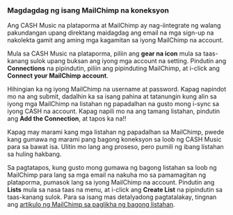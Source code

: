 ### Magdagdag ng isang MailChimp na koneksyon

Ang CASH Music na plataporma at MailChimp ay nag-iintegrate ng walang pakundangan upang direktang maidagdag ang email na mga sign-up na nakolekta gamit ang aming mga kagamitan sa iyong MailChimp na account.

Mula sa CASH Music na plataporma, piliin ang **gear na icon** <i class="icon icon-cog"></i> mula sa taas-kanang sulok upang buksan ang iyong mga account na setting. Pindutin ang **Connections** na pipindutin, piliin ang pipinduting MailChimp, at i-click ang **Connect your MailChimp account**.

Hihingian ka ng iyong MailChimp na username at password. Kapag napindot mo na ang submit, dadalhin ka sa isang pahina at tatanungin kung alin sa iyong mga MailChimp na listahan ng papadalhan na gusto mong i-sync sa iyong CASH na account. Kapag napili mo na ang tamang listahan, pindutin ang **Add the Connection**, at tapos ka na!!

Kapag may marami kang mga listahan ng papadalhan sa MailChimp, pwede kang gumawa ng marami pang bagong koneksyon sa loob ng CASH Music para sa bawat isa. Ulitin mo lang ang proseso, pero pumili ng ibang listahan sa huling hakbang.

Sa pagtatapos, kung gusto mong gumawa ng bagong listahan sa loob ng MailChimp para lang sa mga email na nakuha mo sa pamamagitan ng plataporma, pumasok lang sa iyong MailChimp na account. Pindutin ang **Lists** mula sa nasa taas na menu, at i-click ang **Create List** na pipindutin sa taas-kanang sulok. Para sa isang mas detalyadong pagtatalakay, tingnan ang <a href="http://kb.mailchimp.com/lists/growth/create-a-new-list/" target="_blank">artikulo ng MailChimp sa paglikha ng bagong listahan</a>.
